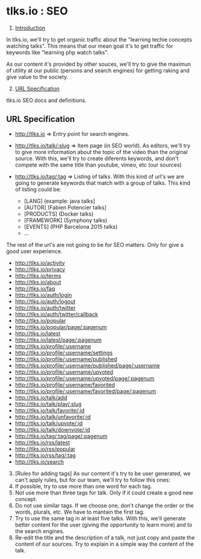 # tlks.io : SEO

1. [Introduction](#introduction)

In tlks.io, we'll try to get organic traffic about the "learning techie concepts watching talks". This means that our mean goal it's to get traffic for keywords like "learning php watch talks".

As our content it's provided by other souces, we'll try to give the maximun of utility at our public (persons and search engines) for getting raking and give value to the society.


2. [URL Specification](#url-specification)

tlks.io SEO docs and definitions.


## URL Specification

* http://tlks.io => Entry point for search engines.

* http://tlks.io/talk/:slug => Item page (in SEO world). As editors, we'll try to give more information about the topic of the video than the original source. With this, we'll try to create diferents keywords, and don't compete with the same title than youtube, vimeo, etc (our sources)

* http://tlks.io/tag/:tag => Listing of talks. With this kind of url's we are going to generate keywords that match with a group of talks. This kind of listing could be:
  * [LANG] (example: java talks]
  * [AUTOR] (Fabien Potencier talks]
  * [PRODUCTS] (Docker talks)
  * [FRAMEWORK] (Symphony talks)
  * [EVENTS] (PHP Barcelona 2015 talks)
  * ...



The rest of the url's are not going to be for SEO matters. Only for give a good user experience.

* http://tlks.io/activity
* http://tlks.io/privacy
* http://tlks.io/terms
* http://tlks.io/about
* http://tlks.io/faq
* http://tlks.io/auth/login
* http://tlks.io/auth/logout
* http://tlks.io/auth/twitter
* http://tlks.io/auth/twitter/callback
* http://tlks.io/popular
* http://tlks.io/popular/page/:pagenum
* http://tlks.io/latest
* http://tlks.io/latest/page/:pagenum
* http://tlks.io/profile/:username
* http://tlks.io/profile/:username/settings
* http://tlks.io/profile/:username/published
* http://tlks.io/profile/:username/published/page/:username
* http://tlks.io/profile/:username/upvoted
* http://tlks.io/profile/:username/upvoted/page/:pagenum
* http://tlks.io/profile/:username/favorited
* http://tlks.io/profile/:username/favorited/page/:pagenum
* http://tlks.io/talk/add
* http://tlks.io/talk/play/:slug
* http://tlks.io/talk/favorite/:id
* http://tlks.io/talk/unfavorite/:id
* http://tlks.io/talk/upvote/:id
* http://tlks.io/talk/downvote/:id
* http://tlks.io/tag/:tag/page/:pagenum
* http://tlks.io/rss/latest
* http://tlks.io/rss/popular
* http://tlks.io/rss/tag/:tag
* http://tlks.io/search

3. [Rules for adding tags]
  As our content it's try to be user generated, we can't apply rules, but for our team, we'll try to follow this ones:
  1. If possible, try to use more than one word for each tag.
  2. Not use more than three tags for talk. Only if it could create a good new concept.
  3. Do not use similar tags. If we choose one, don't change the order or the words, plurals, etc. We have to mantain the first tag.
  4. Try to use the same tag in at least five talks. With this, we'll generate better content for the user (giving the opportunity to learn more) and to the search engines.
  5. Re-edit the title and the description of a talk, not just copy and paste the content of our sources. Try to explain in a simple way the content of the talk.
